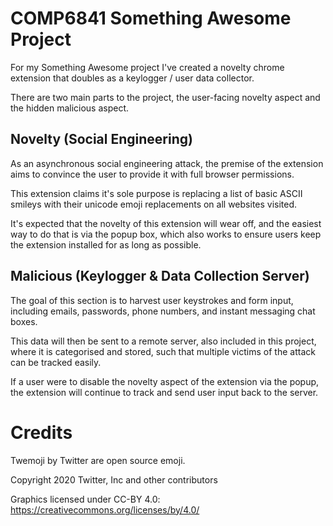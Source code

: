 # COMP6841 Something Awesome Project

For my Something Awesome project I've created a novelty chrome extension that doubles as a keylogger / user data collector. 

There are two main parts to the project, the user-facing novelty aspect and the hidden malicious aspect. 

## Novelty (Social Engineering)
As an asynchronous social engineering attack, the premise of the extension aims to convince the user to provide it with full browser permissions.

This extension claims it's sole purpose is replacing a list of basic ASCII smileys with their unicode emoji replacements on all websites visited.

 It's expected that the novelty of this extension will wear off, and the easiest way to do that is via the popup box, which also works to ensure users keep the extension installed for as long as possible.

## Malicious (Keylogger & Data Collection Server)
The goal of this section is to harvest user keystrokes and form input, including emails, passwords, phone numbers, and instant messaging chat boxes.

This data will then be sent to a remote server, also included in this project, where it is categorised and stored, such that multiple victims of the attack can be tracked easily.

If a user were to disable the novelty aspect of the extension via the popup, the extension will continue to track and send user input back to the server.


# Credits
Twemoji by Twitter are open source emoji. 

Copyright 2020 Twitter, Inc and other contributors

Graphics licensed under CC-BY 4.0: https://creativecommons.org/licenses/by/4.0/
